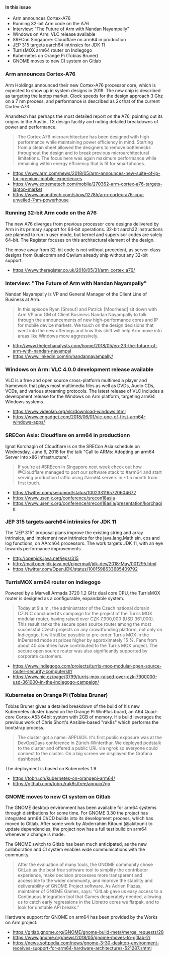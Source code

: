 #### In this issue

* Arm announces Cortex-A76
* Running 32-bit Arm code on the A76
* Interview: "The Future of Arm with Nandan Nayampally"
* Windows on Arm: VLC release available 
* SRECon Singapore: Cloudflare on arm64 in production
* JEP 315 targets aarch64 intrinsics for JDK 11
* TurrisMOX arm64 router on Indiegogo
* Kubernetes on Orange Pi (Tobias Bruner)
* GNOME moves to new CI system on Gitlab

### Arm announces Cortex-A76

Arm Holdings announced their new Cortex-A76 processor core, which
is expected to show up in system designs in 2019.  The new chip is
described as targeting the laptop market. Clock speeds for the
design approach 3 Ghz on a 7 nm process, and performance is described
as 2x that of the current Cortex-A73.

Anandtech has perhaps the most detailed report on the A76,
pointing out its origins in the Austin, TX design facility
and noting detailed breakdowns of power and performance.

> The Cortex A76 microarchitecture has been designed with high
performance while maintaining power efficiency in mind. Starting
from a clean sheet allowed the designers to remove bottlenecks
throughout the design and to break previous microarchitectural
limitations. The focus here was again maximum performance while
remaining within energy efficiency that is fit for smartphones.

* https://www.arm.com/news/2018/05/arm-announces-new-suite-of-ip-for-premium-mobile-experiences
* https://www.extremetech.com/mobile/270362-arm-cortex-a76-targets-laptop-market
* https://www.anandtech.com/show/12785/arm-cortex-a76-cpu-unveiled-7nm-powerhouse

### Running 32-bit Arm code on the A76

The new A76 diverges from previous processor core designs
delivered by Arm in its primary support for 64-bit operations.
32-bit aarch32 instructions are planned to run in user mode,
but kernel and supervisor codes are solely 64-bit. The
Register focuses on this architectural element of the design.

The move away from 32-bit code is not without precedent,
as server-class designs from Qualcomm and Cavium already
ship without any 32-bit support.

* https://www.theregister.co.uk/2018/05/31/arm_cortex_a76/

### Interview: "The Future of Arm with Nandan Nayampally"

Nandan Nayampally is VP and General Manager of the Client
Line of Business at Arm.

> In this episode Ryan [Shrout] and Patrick [Moorhead] sit down
with Arm VP and GM of Client Business Nandan Nayampally to talk
through the announcements of new high-performance cores and IP for
mobile device markets. We touch on the design decisions that went
into the new offerings and how this shift will help Arm move into
areas like Windows more aggressively.

* http://www.thetechanalysts.com/home/2018/05/ep-23-the-future-of-arm-with-nandan-nayampal
* https://www.linkedin.com/in/nandannayampally/

### Windows on Arm: VLC 4.0.0 development release available

VLC is a free and open source cross-platform multimedia player and
framework that plays most multimedia files as well as DVDs, Audio
CDs, VCDs, and various streaming protocols. The latest release of
VLC includes a development release for the Windows on Arm platform,
targeting arm64 Windows systems.

* https://www.videolan.org/vlc/download-windows.html
* https://www.engadget.com/2018/06/01/vlc-one-of-first-arm64-windows-apps/

### SRECon Asia: Cloudflare on arm64 in productionn

Ignat Korchagin of Cloudflare is on the SRECon Asia 
schedule on Wednesday, June 6, 2018 for the talk
"Call to ARMs: Adopting an arm64 Server into x86 Infrastructure".

> If you're at #SREcon in Singapore next week check out how @Cloudflare
managed to port our software stack to #arm64 and start serving
production traffic using #arm64 servers in ~1.5 month from first
touch.

* https://twitter.com/secumod/status/1002331165720604672
* https://www.usenix.org/conference/srecon18asia
* https://www.usenix.org/conference/srecon18asia/presentation/korchagin

### JEP 315 targets aarch64 intrinsics for JDK 11

The "JEP 315" proposal plans improve the existing string and array
intrinsics, and implement new intrinsics for the java.lang.Math
sin, cos and log functions, on AArch64 processors. The work
targets JDK 11, with an eye towards performance improvements.

* http://openjdk.java.net/jeps/315
* http://mail.openjdk.java.net/pipermail/jdk-dev/2018-May/001295.html
* https://twitter.com/OpenJDK/status/1001598633685409792

### TurrisMOX arm64 router on Indiegogo

Powered by a Marvell Armada 3720 1.2 GHz dual core CPU,
the TurrisMOX router is designed as a configurable,
expandable system.

> Today at 9 a.m., the administrator of the Czech national domain
CZ.NIC concluded its campaign for the project of the Turris MOX
modular router, having raised over CZK 7,900,000 (USD 361,000).
This result ranks the secure open source router among the most
successful Czech projects on any crowdfunding platform, not only
on Indiegogo. It will still be possible to pre-order Turris MOX in
the InDemand mode at prices higher by approximately 15 %. Fans from
about 40 countries have contributed to the Turris MOX project. The
secure open source router was also significantly supported by
corporate customers.

* https://www.indiegogo.com/projects/turris-mox-modular-open-source-router-security-computers#/
* https://www.nic.cz/page/3799/turris-mox-raised-over-czk-7900000-usd-361000-in-the-indiegogo-campaign/

### Kubernetes on Orange Pi (Tobias Bruner)

Tobias Bruner gives a detailed breakdown of the build
of his new Kubernetes cluster based on the Orange Pi WinPlus
board, an A64 Quad-core Cortex-A53 64bit system with 2GB
of memory. His build leverages the previous work of
Chris Short's Ansible-based "rak8s" which performs
the bootstrap process.

> The cluster got a name: APPUiOli. It's first public exposure was
at the DevOpsDays conference in Zürich-Winterthur. We deployed
podstalk to the cluster and offered a public URL via ngrok so
everyone could connect to the cluster. On a big screen we displayed
the Grafana dashboard.

The deployment is based on Kubernetes 1.9.

* https://tobru.ch/kubernetes-on-orangepi-arm64/
* https://github.com/tobru/rak8s/tree/appuio2go

### GNOME moves to new CI system on Gitlab

The GNOME desktop environment has been available for
arm64 systems through distributions for some time.
For GNOME 3.30 the project has integrated arm64 CI/CD
builds into its development process, which has moved to
Gitlab. After some work by Abderrahim Kitouni (@akitouni)
to update dependencies, the project now has a full
test build on arm64 whenever a change is made.

The GNOME switch to Gitlab has been much anticipated,
as the new collaboration and CI system enables wide
communications with the community.

> After the evaluation of many tools, the GNOME community chose
GitLab as the best free software tool to simplify the contributor
experience, make decision processes more transparent and accessible
to the wider community, and improve the stability and deliverability
of GNOME Project software. As Adrien Plazas, maintainer of GNOME
Games, says: “GitLab gave us easy access to a Continuous Integration
tool that Games desperately needed, allowing us to catch early
regressions in the Libretro cores we flatpak, and to look for
unstable API breaks.”

Hardware support for GNOME on arm64 has been provided 
by the Works on Arm project.

* https://gitlab.gnome.org/GNOME/gnome-build-meta/merge_requests/28
* https://www.gnome.org/news/2018/05/gnome-moves-to-gitlab-2/
* https://news.softpedia.com/news/gnome-3-30-desktop-environment-receives-support-for-arm64-hardware-architectures-521287.shtml
